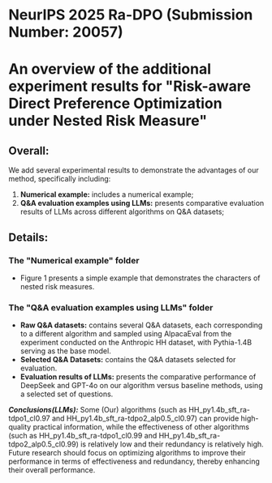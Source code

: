 # NeurIPS 2025 Ra-DPO (Submission Number: 20057)

# An overview of the additional experiment results for "Risk-aware Direct Preference Optimization under Nested Risk Measure"

## Overall:

We add several experimental results to demonstrate the advantages of our method, specifically including:

1) **Numerical example:** includes a numerical example;
2) **Q&A  evaluation examples using LLMs:** presents comparative evaluation results of LLMs across different algorithms on Q&A datasets;

## Details:

### The "Numerical example" folder

* Figure 1 presents a simple example that demonstrates the characters of nested risk measures.

### The "Q&A  evaluation examples using LLMs" folder

* **Raw Q&A datasets:** contains several Q&A datasets, each corresponding to a different algorithm and sampled using AlpacaEval from the experiment conducted on the Anthropic HH dataset, with Pythia-1.4B serving as the base model.
* **Selected Q&A Datasets:** contains the Q&A datasets selected for evaluation.
* **Evaluation results of LLMs:** presents the comparative performance of DeepSeek and GPT-4o on our algorithm versus baseline methods, using a selected set of questions.

_**Conclusions(LLMs):**_ Some (Our) algorithms (such as HH_py1.4b_sft_ra-tdpo1_cl0.97 and HH_py1.4b_sft_ra-tdpo2_alp0.5_cl0.97) can provide high-quality practical information, while the effectiveness of other algorithms (such as HH_py1.4b_sft_ra-tdpo1_cl0.99 and HH_py1.4b_sft_ra-tdpo2_alp0.5_cl0.99) is relatively low and their redundancy is relatively high. Future research should focus on optimizing algorithms to improve their performance in terms of effectiveness and redundancy, thereby enhancing their overall performance.
